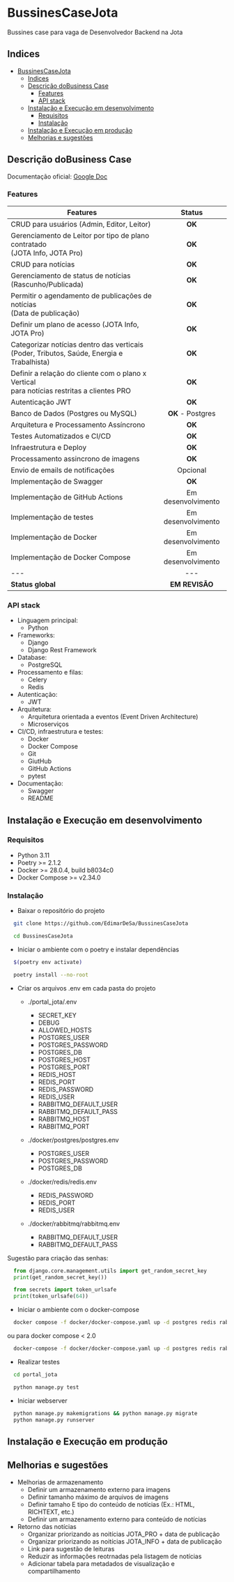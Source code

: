# BussinesCaseJota
Bussines case para vaga de Desenvolvedor Backend na Jota

## Indices
- [BussinesCaseJota](#bussinescasejota)
  - [Indices](#indices)
  - [Descrição doBusiness Case](#descrição-dobusiness-case)
    - [Features](#features)
    - [API stack](#api-stack)
  - [Instalação e Execução em desenvolvimento](#instalação-e-execução-em-desenvolvimento)
    - [Requisitos](#requisitos)
    - [Instalação](#instalação)
  - [Instalação e Execução em produção](#instalação-e-execução-em-produção)
  - [Melhorias e sugestões](#melhorias-e-sugestões)

## Descrição doBusiness Case
Documentação oficial: [Google Doc](https://docs.google.com/document/d/1wHMVlLk6EfZcal1_PXjIADvGhna3oeX9JL3YKgsak7s/edit?tab=t.0#heading=h.twayzqjr36gk)

### Features

| Features | Status |
| -------------------------------------------------------------------------- | :---: |
| CRUD para usuários (Admin, Editor, Leitor) | **OK** |
| Gerenciamento de Leitor por tipo de plano contratado <br> (JOTA Info, JOTA Pro) | **OK** |
| CRUD para notícias | **OK** |
| Gerenciamento de status de notícias (Rascunho/Publicada) | **OK** |
| Permitir o agendamento de publicações de notícias <br> (Data de publicação) | **OK** |
| Definir um plano de acesso (JOTA Info, JOTA Pro) | **OK** |
| Categorizar notícias dentro das verticais <br> (Poder, Tributos, Saúde, Energia e Trabalhista) | **OK** |
| Definir a relação do cliente com o plano x Vertical <br> para notícias restritas a clientes PRO | **OK** |
| Autenticação JWT | **OK**  |
| Banco de Dados (Postgres ou MySQL) | **OK** - Postgres |
| Arquitetura e Processamento Assíncrono | **OK** |
| Testes Automatizados e CI/CD | **OK** |
| Infraestrutura e Deploy | **OK** |
| Processamento assincrono de imagens | **OK** |
| Envio de emails de notificações | Opcional |
| Implementação de Swagger | **OK** |
| Implementação de GitHub Actions | Em desenvolvimento |
| Implementação de testes | Em desenvolvimento |
| Implementação de Docker | Em desenvolvimento |
| Implementação de Docker Compose | Em desenvolvimento |
| --- | --- |
| **Status global** | **EM REVISÃO** |

### API stack
- Linguagem principal: 
  - Python
- Frameworks: 
  - Django
  - Django Rest Framework
- Database:
  - PostgreSQL
- Processamento e filas:
  - Celery
  - Redis
- Autenticação:
  - JWT
- Arquitetura:
  - Arquitetura orientada a eventos (Event Driven Architecture)
  - Microserviços
- CI/CD, infraestrutura e testes:
  - Docker
  - Docker Compose
  - Git
  - GiutHub
  - GitHub Actions
  - pytest
- Documentação:
  - Swagger
  - README

## Instalação e Execução em desenvolvimento

### Requisitos
- Python 3.11
- Poetry >= 2.1.2
- Docker >= 28.0.4, build b8034c0
- Docker Compose >= v2.34.0

### Instalação
- Baixar o repositório do projeto
```bash
  git clone https://github.com/EdimarDeSa/BussinesCaseJota

  cd BussinesCaseJota
```

- Iniciar o ambiente com o poetry e instalar dependências
```bash
  $(poetry env activate)

  poetry install --no-root
```

- Criar os arquivos .env em cada pasta do projeto
  - ./portal_jota/.env
    - SECRET_KEY
    - DEBUG
    - ALLOWED_HOSTS
    - POSTGRES_USER
    - POSTGRES_PASSWORD
    - POSTGRES_DB
    - POSTGRES_HOST
    - POSTGRES_PORT
    - REDIS_HOST
    - REDIS_PORT
    - REDIS_PASSWORD
    - REDIS_USER
    - RABBITMQ_DEFAULT_USER
    - RABBITMQ_DEFAULT_PASS
    - RABBITMQ_HOST
    - RABBITMQ_PORT

  - ./docker/postgres/postgres.env
    - POSTGRES_USER
    - POSTGRES_PASSWORD
    - POSTGRES_DB

  - ./docker/redis/redis.env
    - REDIS_PASSWORD
    - REDIS_PORT
    - REDIS_USER

  - ./docker/rabbitmq/rabbitmq.env
    - RABBITMQ_DEFAULT_USER
    - RABBITMQ_DEFAULT_PASS

Sugestão para criação das senhas:
```python
  from django.core.management.utils import get_random_secret_key
  print(get_random_secret_key())

  from secrets import token_urlsafe
  print(token_urlsafe(64))
```

- Iniciar o ambiente com o docker-compose
```bash
  docker compose -f docker/docker-compose.yaml up -d postgres redis rabbitmq
```	
ou para docker compose < 2.0
```bash
  docker-compose -f docker/docker-compose.yaml up -d postgres redis rabbitmq
```	

- Realizar testes
```bash
  cd portal_jota

  python manage.py test
```

- Iniciar webserver
```bash
  python manage.py makemigrations && python manage.py migrate
  python manage.py runserver
```

## Instalação e Execução em produção

## Melhorias e sugestões
- Melhorias de armazenamento
  - Definir um armazenamento externo para imagens
  - Definir tamanho máximo de arquivos de imagens
  - Definir tamaho E tipo do conteúdo de notícias (Ex.: HTML, RICHTEXT, etc.)
  - Definir um armazenamento externo para conteúdo de notícias
- Retorno das notícias
  - Organizar priorizando as noitícias JOTA_PRO + data de publicação
  - Organizar priorizando as noitícias JOTA_INFO + data de publicação
  - Link para sugestão de leituras
  - Reduzir as informações reotrnadas pela listagem de notícias
  - Adicionar tabela para metadados de visualização e compartilhamento